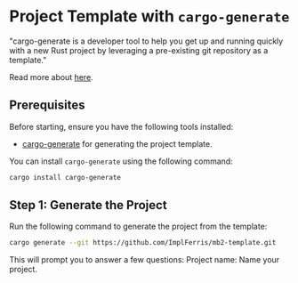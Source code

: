 # Project Template with `cargo-generate`

"cargo-generate is a developer tool to help you get up and running quickly with a new Rust project by leveraging a pre-existing git repository as a template."

Read more about [here](https://github.com/cargo-generate/cargo-generate).
 
## Prerequisites

Before starting, ensure you have the following tools installed:

- [cargo-generate](https://github.com/cargo-generate/cargo-generate) for generating the project template.

You can install `cargo-generate` using the following command:
```sh
cargo install cargo-generate
```

## Step 1: Generate the Project
Run the following command to generate the project from the template:

```sh
cargo generate --git https://github.com/ImplFerris/mb2-template.git
```

This will prompt you to answer a few questions:
Project name: Name your project.
